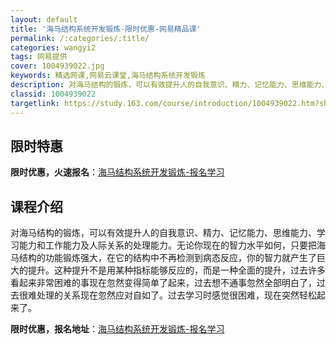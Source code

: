 ```yaml
---
layout: default
title: '海马结构系统开发锻炼-限时优惠-网易精品课'
permalink: /:categories/:title/
categories: wangyi2
tags: 网易提供
cover: 1004939022.jpg
keywords: 精选网课,网易云课堂,海马结构系统开发锻炼
description: 对海马结构的锻炼，可以有效提升人的自我意识、精力、记忆能力、思维能力、学习能力和工作能力及人际关系的处理能力。无论你现在
classid: 1004939022
targetlink: https://study.163.com/course/introduction/1004939022.htm?share=1&shareId=1025206652&utm_campaign=share&utm_medium=iphoneShare&utm_source=&utm_u=1025206652
---
```


## 限时特惠

**限时优惠，火速报名**：[海马结构系统开发锻炼-报名学习](https://study.163.com/course/introduction/1004939022.htm?share=1&shareId=1025206652&utm_campaign=share&utm_medium=iphoneShare&utm_source=&utm_u=1025206652)

## 课程介绍

对海马结构的锻炼，可以有效提升人的自我意识、精力、记忆能力、思维能力、学习能力和工作能力及人际关系的处理能力。无论你现在的智力水平如何，只要把海马结构的功能锻炼强大，在它的结构中不再检测到病态反应，你的智力就产生了巨大的提升。这种提升不是用某种指标能够反应的，而是一种全面的提升，过去许多看起来非常困难的事现在忽然变得简单了起来，过去想不通事忽然全部明白了，过去很难处理的关系现在忽然应对自如了。过去学习时感觉很困难，现在突然轻松起来了。

**限时优惠，报名地址**：[海马结构系统开发锻炼-报名学习](https://study.163.com/course/introduction/1004939022.htm?share=1&shareId=1025206652&utm_campaign=share&utm_medium=iphoneShare&utm_source=&utm_u=1025206652)


